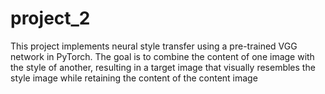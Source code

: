 # project_2
This project implements neural style transfer using a pre-trained VGG network in PyTorch. The goal is to combine the content of one image with the style of another, resulting in a target image that visually resembles the style image while retaining the content of the content image
